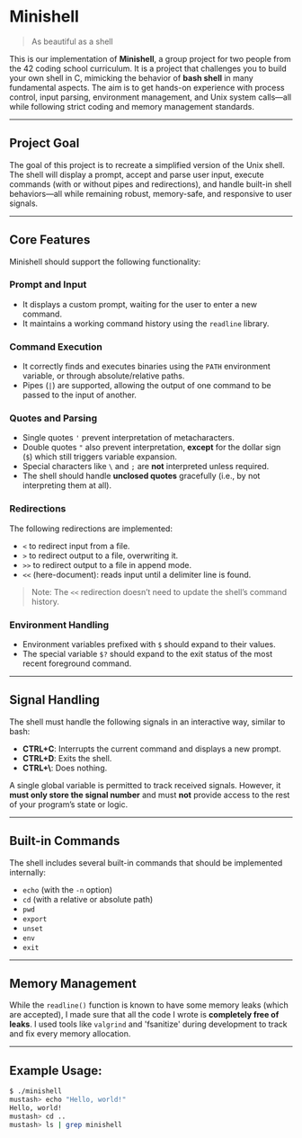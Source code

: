 # Minishell
>As beautiful as a shell

This is our implementation of **Minishell**, a group project for two people from the 42 coding school curriculum. It is a project that challenges you to build your own shell in C, mimicking the behavior of **bash shell** in many fundamental aspects. The aim is to get hands-on experience with process control, input parsing, environment management, and Unix system calls—all while following strict coding and memory management standards.

---

## Project Goal

The goal of this project is to recreate a simplified version of the Unix shell. The shell will display a prompt, accept and parse user input, execute commands (with or without pipes and redirections), and handle built-in shell behaviors—all while remaining robust, memory-safe, and responsive to user signals.

---

## Core Features

Minishell should support the following functionality:

### Prompt and Input
- It displays a custom prompt, waiting for the user to enter a new command.
- It maintains a working command history using the `readline` library.

### Command Execution
- It correctly finds and executes binaries using the `PATH` environment variable, or through absolute/relative paths.
- Pipes (`|`) are supported, allowing the output of one command to be passed to the input of another.

### Quotes and Parsing
- Single quotes `'` prevent interpretation of metacharacters.
- Double quotes `"` also prevent interpretation, **except** for the dollar sign (`$`) which still triggers variable expansion.
- Special characters like `\` and `;` are **not** interpreted unless required.
- The shell should handle **unclosed quotes** gracefully (i.e., by not interpreting them at all).

### Redirections
The following redirections are implemented:
- `<` to redirect input from a file.
- `>` to redirect output to a file, overwriting it.
- `>>` to redirect output to a file in append mode.
- `<<` (here-document): reads input until a delimiter line is found.

> Note: The `<<` redirection doesn’t need to update the shell’s command history.

### Environment Handling
- Environment variables prefixed with `$` should expand to their values.
- The special variable `$?` should expand to the exit status of the most recent foreground command.

---

## Signal Handling

The shell must handle the following signals in an interactive way, similar to bash:

- **CTRL+C**: Interrupts the current command and displays a new prompt.
- **CTRL+D**: Exits the shell.
- **CTRL+\\**: Does nothing.

A single global variable is permitted to track received signals. However, it **must only store the signal number** and must **not** provide access to the rest of your program’s state or logic.

---

## Built-in Commands

The shell includes several built-in commands that should be implemented internally:

- `echo` (with the `-n` option)
- `cd` (with a relative or absolute path)
- `pwd`
- `export`
- `unset`
- `env`
- `exit`

---

## Memory Management

While the `readline()` function is known to have some memory leaks (which are accepted), I made sure that all the code I wrote is **completely free of leaks**. I used tools like `valgrind` and 'fsanitize' during development to track and fix every memory allocation.

---

## Example Usage:

```bash
$ ./minishell
mustash> echo "Hello, world!"
Hello, world!
mustash> cd ..
mustash> ls | grep minishell

